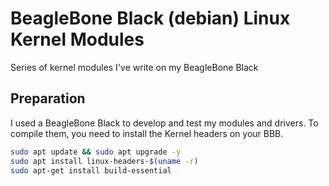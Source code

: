 # BeagleBone Black (debian) Linux Kernel Modules

Series of kernel modules I've write on my BeagleBone Black

## Preparation

I used a BeagleBone Black to develop and test my modules and drivers. To compile them, you need to install the Kernel headers on your BBB.

```bash
sudo apt update && sudo apt upgrade -y
sudo apt install linux-headers-$(uname -r)
sudo apt-get install build-essential
```
